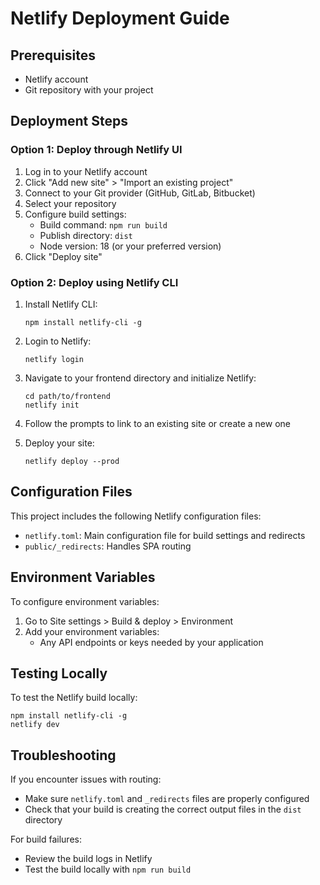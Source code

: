 # Netlify Deployment Guide

## Prerequisites
- Netlify account
- Git repository with your project

## Deployment Steps

### Option 1: Deploy through Netlify UI

1. Log in to your Netlify account
2. Click "Add new site" > "Import an existing project"
3. Connect to your Git provider (GitHub, GitLab, Bitbucket)
4. Select your repository
5. Configure build settings:
   - Build command: `npm run build`
   - Publish directory: `dist`
   - Node version: 18 (or your preferred version)
6. Click "Deploy site"

### Option 2: Deploy using Netlify CLI

1. Install Netlify CLI:
   ```
   npm install netlify-cli -g
   ```

2. Login to Netlify:
   ```
   netlify login
   ```

3. Navigate to your frontend directory and initialize Netlify:
   ```
   cd path/to/frontend
   netlify init
   ```

4. Follow the prompts to link to an existing site or create a new one
5. Deploy your site:
   ```
   netlify deploy --prod
   ```

## Configuration Files

This project includes the following Netlify configuration files:

- `netlify.toml`: Main configuration file for build settings and redirects
- `public/_redirects`: Handles SPA routing

## Environment Variables

To configure environment variables:

1. Go to Site settings > Build & deploy > Environment
2. Add your environment variables:
   - Any API endpoints or keys needed by your application

## Testing Locally

To test the Netlify build locally:

```
npm install netlify-cli -g
netlify dev
```

## Troubleshooting

If you encounter issues with routing:
- Make sure `netlify.toml` and `_redirects` files are properly configured
- Check that your build is creating the correct output files in the `dist` directory

For build failures:
- Review the build logs in Netlify
- Test the build locally with `npm run build` 